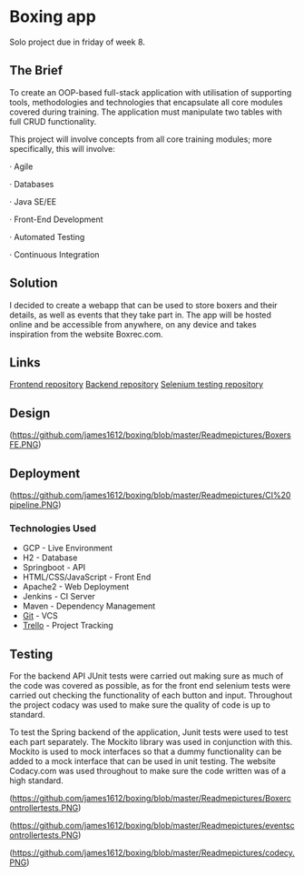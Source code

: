 # Boxing app

Solo project due in friday of week 8.

## The Brief

To create an OOP-based full-stack application with utilisation of supporting tools, methodologies and technologies that encapsulate all core modules covered during training. The application must manipulate two tables with full CRUD functionality.

This project will involve concepts from all core training modules; more specifically, this will involve:

· Agile

· Databases

· Java SE/EE

· Front-End Development

· Automated Testing

· Continuous Integration

## Solution

I decided to create a webapp that can be used to store boxers and their details, as well as events that they take part in. The app will be hosted online and be accessible from anywhere, on any device and takes inspiration from the website Boxrec.com.

## Links

[Frontend repository](https://github.com/james1612/boxing) 
[Backend repository](https://github.com/james1612/boxingspringapplication)
[Selenium testing repository](https://github.com/james1612/boxingseleniumtesting)

## Design 

(https://github.com/james1612/boxing/blob/master/Readmepictures/BoxersFE.PNG)


## Deployment

(https://github.com/james1612/boxing/blob/master/Readmepictures/CI%20pipeline.PNG)

### Technologies Used

-   GCP - Live Environment
-   H2 - Database
-   Springboot - API
-   HTML/CSS/JavaScript - Front End
-   Apache2 - Web Deployment
-   Jenkins - CI Server
-   Maven - Dependency Management
-   [Git]([https://github.com/james1612/boxing](https://github.com/james1612/boxing))  - VCS
-   [Trello]([https://trello.com/b/5VJaS9Ul/qa-project](https://trello.com/b/5VJaS9Ul/qa-project))  - Project Tracking


## Testing

For the backend API JUnit tests were carried out making sure as much of the code was covered as possible, as for the front end selenium tests were carried out checking the functionality of each button and input. Throughout the project codacy was used to make sure the quality of code is up to standard.

To test the Spring backend of the application, Junit tests were used to test each part separately. The Mockito library was used in conjunction with this.  Mockito is used to mock interfaces so that a dummy functionality can be added to a mock interface that can be used in unit testing. The website Codacy.com was used throughout to make sure the code written was of a high standard.

(https://github.com/james1612/boxing/blob/master/Readmepictures/Boxercontrollertests.PNG)

(https://github.com/james1612/boxing/blob/master/Readmepictures/eventscontrollertests.PNG)

(https://github.com/james1612/boxing/blob/master/Readmepictures/codecy.PNG)




